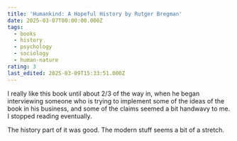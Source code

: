 ```yaml
---
title: 'Humankind: A Hopeful History by Rutger Bregman'
date: 2025-03-07T00:00:00.000Z
tags:
  - books
  - history
  - psychology
  - sociology
  - human-nature
rating: 3
last_edited: 2025-03-09T15:33:51.000Z
---
```

I really like this book until about 2/3 of the way in, when he began interviewing someone who is trying to implement some of the ideas of the book in his business, and some of the claims seemed a bit handwavy to me. I stopped reading eventually.

The history part of it was good. The modern stuff seems a bit of a stretch.
